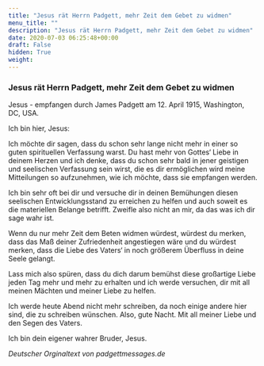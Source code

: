 ```yaml
---
title: "Jesus rät Herrn Padgett, mehr Zeit dem Gebet zu widmen"
menu_title: ""
description: "Jesus rät Herrn Padgett, mehr Zeit dem Gebet zu widmen"
date: 2020-07-03 06:25:48+00:00
draft: False
hidden: True
weight:
---
```

### Jesus rät Herrn Padgett, mehr Zeit dem Gebet zu widmen

Jesus - empfangen durch James Padgett am 12. April 1915, Washington, DC, USA.

Ich bin hier, Jesus:

Ich möchte dir sagen, dass du schon sehr lange nicht mehr in einer so guten spirituellen Verfassung warst. Du hast mehr von Gottes‘ Liebe in deinem Herzen und ich denke, dass du schon sehr bald in jener geistigen und seelischen Verfassung sein wirst, die es dir ermöglichen wird meine Mitteilungen so aufzunehmen, wie ich möchte, dass sie empfangen werden.

Ich bin sehr oft bei dir und versuche dir in deinen Bemühungen diesen seelischen Entwicklungsstand zu erreichen zu helfen und auch soweit es die materiellen Belange betrifft. Zweifle also nicht an mir, da das was ich dir sage wahr ist.

Wenn du nur mehr Zeit dem Beten widmen würdest, würdest du merken, dass das Maß deiner Zufriedenheit angestiegen wäre und du würdest merken, dass die Liebe des Vaters‘ in noch größerem Überfluss in deine Seele gelangt.

Lass mich also spüren, dass du dich darum bemühst diese großartige Liebe jeden Tag mehr und mehr zu erhalten und ich werde versuchen, dir mit all meinen Mächten und meiner Liebe zu helfen.

Ich werde heute Abend nicht mehr schreiben, da noch einige andere hier sind, die zu schreiben wünschen.
Also, gute Nacht. Mit all meiner Liebe und den Segen des Vaters.

Ich bin dein eigener wahrer Bruder, Jesus.

*Deutscher Orginaltext von padgettmessages.de*
